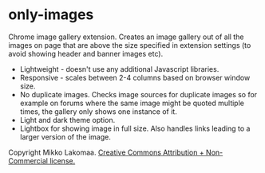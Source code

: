 # only-images
Chrome image gallery extension. Creates an image gallery out of all the images on page that are above the size specified in extension settings (to avoid showing header and banner images etc).

* Lightweight - doesn't use any additional Javascript libraries.
* Responsive - scales between 2-4 columns based on browser window size.
* No duplicate images. Checks image sources for duplicate images so for example on forums where the same image might be quoted multiple times, the gallery only shows one instance of it.
* Light and dark theme option.
* Lightbox for showing image in full size. Also handles links leading to a larger version of the image.

Copyright Mikko Lakomaa. [Creative Commons Attribution + Non-Commercial license.](http://creativecommons.org/licenses/by-nc/4.0/)